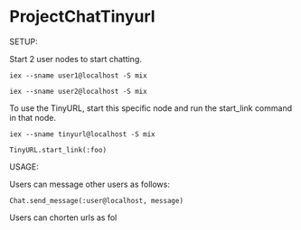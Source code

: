 # ProjectChatTinyurl

SETUP:

Start 2 user nodes to start chatting.

```
iex --sname user1@localhost -S mix

iex --sname user2@localhost -S mix
```

To use the TinyURL, start this specific node and run the start_link command in that node.

```
iex --sname tinyurl@localhost -S mix

TinyURL.start_link(:foo)
```

USAGE:

Users can message other users as follows:

```
Chat.send_message(:user@localhost, message)
```

Users can chorten urls as fol
